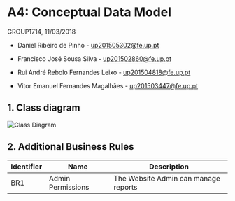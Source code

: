 # A4: Conceptual Data Model
 
 GROUP1714, 11/03/2018 

* Daniel Ribeiro de Pinho - up201505302@fe.up.pt 

* Francisco José Sousa Silva - up201502860@fe.up.pt 

* Rui André Rebolo Fernandes Leixo - up201504818@fe.up.pt 

* Vitor Emanuel Fernandes Magalhães - up201503447@fe.up.pt 


## 1. Class diagram
 
![Class Diagram](https://raw.githubusercontent.com/LastLombax/lbaw1714/master/UML%20Diagram.png?token=AYlAMbyxi91-KBWPxuEzn7cRMbbfSCQyks5arUWHwA%3D%3D)
 
## 2. Additional Business Rules
 
| Identifier | Name              | Description                           |
|------------|-------------------|---------------------------------------|
| BR1        | Admin Permissions | The Website Admin can manage reports  |
